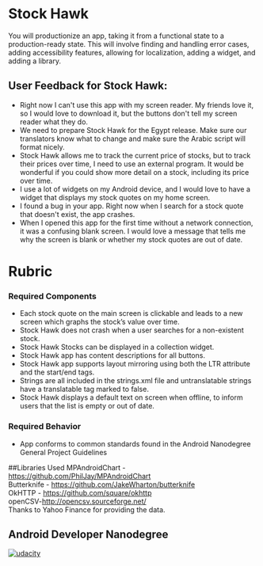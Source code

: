 # Stock Hawk
You will productionize an app, taking it from a functional state to a production-ready state. This will involve finding and handling error cases, adding accessibility features, allowing for localization, adding a widget, and adding a library.
## User Feedback for Stock Hawk:

* Right now I can't use this app with my screen reader. My friends love it, so I would love to download it, but the buttons don't tell my screen reader what they do.
* We need to prepare Stock Hawk for the Egypt release. Make sure our translators know what to change and make sure the Arabic script will format nicely.
* Stock Hawk allows me to track the current price of stocks, but to track their prices over time, I need to use an external program. It would be wonderful if you could show more detail on a stock, including its price over time.
* I use a lot of widgets on my Android device, and I would love to have a widget that displays my stock quotes on my home screen.
* I found a bug in your app. Right now when I search for a stock quote that doesn't exist, the app crashes.
* When I opened this app for the first time without a network connection, it was a confusing blank screen. I would love a message that tells me why the screen is blank or whether my stock quotes are out of date.

# Rubric

### Required Components

* Each stock quote on the main screen is clickable and leads to a new screen which graphs the stock’s value over time.
* Stock Hawk does not crash when a user searches for a non-existent stock.
* Stock Hawk Stocks can be displayed in a collection widget.
* Stock Hawk app has content descriptions for all buttons.
* Stock Hawk app supports layout mirroring using both the LTR attribute and the start/end tags.
* Strings are all included in the strings.xml file and untranslatable strings have a translatable tag marked to false.
* Stock Hawk displays a default text on screen when offline, to inform users that the list is empty or out of date.

### Required Behavior

* App conforms to common standards found in the Android Nanodegree General Project Guidelines


##Libraries Used
MPAndroidChart - https://github.com/PhilJay/MPAndroidChart <br>
Butterknife - https://github.com/JakeWharton/butterknife <br>
OkHTTP - https://github.com/square/okhttp <br>
openCSV-http://opencsv.sourceforge.net/<br>
Thanks to Yahoo Finance for providing the data.

## Android Developer Nanodegree
[![udacity][1]][2]

[1]: ../master/art/nanodegree-logo.png
[2]: https://www.udacity.com/course/android-developer-nanodegree--nd801
